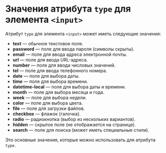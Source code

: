 # Значения атрибута `type` для элемента `<input>`

Атрибут `type` для элемента `<input>` может иметь следующие значения:

- **text** — обычное текстовое поле.
- **password** — поле для ввода пароля (символы скрыты).
- **email** — поле для ввода адреса электронной почты.
- **url** — поле для ввода URL-адреса.
- **number** — поле для ввода числовых значений.
- **tel** — поле для ввода телефонного номера.
- **date** — поле для выбора даты.
- **time** — поле для выбора времени.
- **datetime-local** — поле для выбора даты и времени.
- **month** — поле для выбора месяца и года.
- **week** — поле для выбора недели.
- **color** — поле для выбора цвета.
- **file** — поле для загрузки файлов.
- **checkbox** — флажок (галочка).
- **radio** — радиокнопка (выбор из нескольких вариантов).
- **hidden** — скрытое поле (не отображается на странице).
- **search** — поле для поиска (может иметь специальные стили).

Это основные значения, которые можно использовать для атрибута `type`.
